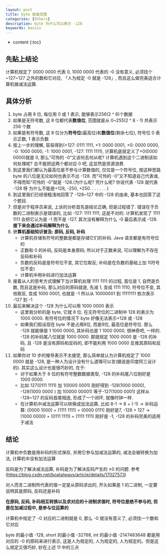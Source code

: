 ```yaml
---
layout: post
title: byte 取值范围
categories: [Others]
description: byte 为什么可以表示 -128
keywords: basics
---
```


* content
{:toc}


## 先贴上结论

计算机规定了 0000 0000 代表 0, 1000 0000 代表的 -0 没有意义, 必须找个 ~127~127 之外的数和它对应, 「人为规定 -0 就是 -128」, 而且这么做完美适合计算机做减法运算. 

## 具体分析

1. byte 占用 8 位, 每位用 0 或 1 表示, 能够表示256(2 ^ 8)个数据
2. 如果是无符号数, 这 8 位都代表**数值位**, 范围就是从 0~255(2 ^ 8 - 1) 共表示 256 个数
3. 如果是有符号数, 这 8 位分为**符号位**(最高位)和**数值位**(剩余七位), 符号位 0 表示正数, 1 表示负数
4. 按上一步的理解, 容易得到(+127: 0111 1111, +1: 0000 0001, +0: 0000 0000, -0: 1000 0000, -1: 1000 0001, -127: 1111 1111), 计算机底层定义了+0(0000 0000)就是 0, 那么“可怜的 -0”又该何去何从呢? 计算机遇到这个二进制该如何处理呢? 总不能把这两个都对应 0 吧, 这显然是资源浪费. 
5. 到这里我们都认为最高位是不参与计算数值的, 仅仅是一个符号位, 按这种思路 byte 的八位是无论如何也表示不出 -128. 而“可怜的 -0”又不知道自己代表谁, 不得而知“可怜的 -0”就是 -128.(为什么呢? 凭什么呢? 你说代表 -128 就代表 -128 呀 为什么不能是+128, -250, +250. . . . . . . )
6. 到这里我们已经很粗浅地回答了 -128~127 中的 -128 的由来, 基本也回答了这个题目. 
7. 但是对于程序员来说, 上诉的分析首先是结论正确, 但是过程错了. 错误在于负数的二进制表示是错误的, 比如 -127: 1111 1111, 这是不对的. 计算机发现了 1111 1111 会把它认为是 -1 而不是 -127. 其次没有解释为什么 -0 最后表示成 -128. **接下来会通过补码解释为什么**
8. **计算机基础知识普及: 原码, 反码, 补码**
    * 计算机存储有符号的整数是都是存储它们的补码. Java 语言都是有符号位的
    * 正数和 0 的补码, 反码是本身原码; 所以对于正数来说, 可以理解为不存在反码和补码
    * 负数的反码是是符号位不变, 其它位取反; 补码是在负数的基础上加 1(符号位不变)
    * 计算机中用补码进行加法运算
9. 接着从人的思考方式理解下当计算机处理 1111 1111 的过程, 首位是 1, 自然是负数, 而且这是补码, 那么对应的原码就是, 先减 1, 变成 1111 1110, 符号位不变, 其他取反, 变成 1000 0001, 也就是 -1 所以从 10000001 到 11111111 依次表示 -127 到 -1
10. 最后来解决这个 -128 为什么可以用 1000 0000 表示
    * 这里我分析的是 byte, 它就 8 位. 在无符号位的二进制中 128 的表示为 1000 0000. 有符号位的情况下 byte 好像无法表示+128 或 -128
    * 如果我们假设现在 byte 不是占用8位, 而是9位, 最高位是符号位. 那么 -128 就能够是 1 1000 0000, 其补码也是 1 1000 0000, 很神奇吧, 一样的. -128 的补码尾八位就是 1000 0000. 那就规定 1000 0000 是 -128 的补码, 且 -128 是没有原码和反码的, 即不能利用 1000 0000 反推其原码和反码
11. 如果你对 10 步的推导表示不太接受, 那么简单就认为计算机规定了 1000 0000 就是 -128, 是一种人为设计没有什么道理可以言(据说是印度阿三设计的). 其实这么设计也是很巧妙的, 在于: 
    * 对于如果大于 8 位的有符号整数数据类型, -128 的补码尾八位刚好是 1000 0000. 
    * 比如 127(0111 1111) 加 1(0000 0001) 刚好得到 -128(1000 0000), -128(1000 0000 ) 加 1(0000 00001) 等于-127(1000 0001) 这样从 -128~127 的反码首尾相连, 形成了一个闭环, 就像时钟一样.   
    * 在计算机中减法运算可以转换成加法运算, 比如 8-1 -> 8 + (-1) -> 补码运算: (0000 1000) + (1111 1111) = (0000 0111) 刚好是7, -128 + 127 -> (1000 0000) + (0111 1111) = (1111 1111) 刚好是 -1, -128 的补码完美的适用于减法

## 结论

计算机中负数是用补码的形式保存, 并用它参与加减法运算的, 减法会被转换为加法, 计算机中没有加法运算

反码是为了解决减法运算, 补码是为了解决反码产生的 ±0 的问题. 参考(https://blog.csdn.net/boatalways/article/details/17027573)

对人而言二进制所代表的值一定是从原码求出的, 开头如果是 1 的二进制, 一定要说明其是原码, 反码还是补码

**在原码, 反码, 补码相互转换以及求对应的十进制求值时, 符号位是绝不参与的, 但是在加减过程中, 是参与位运算的**

计算机中规定了 -0 对应的二进制就是 0, 那么 -0 就没有意义了, 必须找一个数和它对应

byte 的最小值 -128, short 的最小值 -32768, int 的最小值 -2147483648 都是用对应的 -0 的原码来进行表示, 这是人为规定的, 人为规定的, 人为规定的。但是这么规定又很巧妙, 妙在上述 11 中的三点